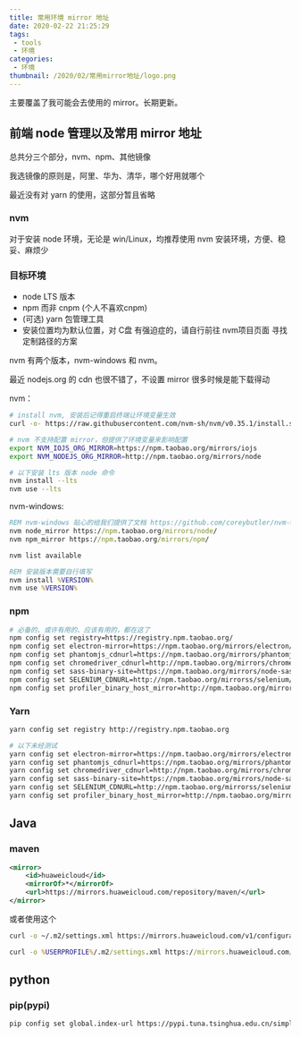 ```yaml
---
title: 常用环境 mirror 地址
date: 2020-02-22 21:25:29
tags: 
 - tools
 - 环境
categories:
 - 环境
thumbnail: /2020/02/常用mirror地址/logo.png
---
```



主要覆盖了我可能会去使用的 mirror。长期更新。

## 前端 node 管理以及常用 mirror 地址

总共分三个部分，nvm、npm、其他镜像

我选镜像的原则是，阿里、华为、清华，哪个好用就哪个

最近没有对 yarn 的使用，这部分暂且省略

### nvm

对于安装 node 环境，无论是 win/Linux，均推荐使用 nvm 安装环境，方便、稳妥、麻烦少

### 目标环境

- node LTS 版本
- npm 而非 cnpm (个人不喜欢cnpm)
- (可选) yarn 包管理工具
- 安装位置均为默认位置，对 C盘 有强迫症的，请自行前往 nvm项目页面 寻找定制路径的方案

nvm 有两个版本，nvm-windows 和 nvm。

最近 nodejs.org 的 cdn 也很不错了，不设置 mirror 很多时候是能下载得动

nvm：
```sh
# install nvm, 安装后记得重启终端让环境变量生效
curl -o- https://raw.githubusercontent.com/nvm-sh/nvm/v0.35.1/install.sh | bash

# nvm 不支持配置 mirror，但提供了环境变量来影响配置
export NVM_IOJS_ORG_MIRROR=https://npm.taobao.org/mirrors/iojs
export NVM_NODEJS_ORG_MIRROR=http://npm.taobao.org/mirrors/node

# 以下安装 lts 版本 node 命令
nvm install --lts
nvm use --lts
```

nvm-windows:
```bat
REM nvm-windows 贴心的给我们提供了文档 https://github.com/coreybutler/nvm-windows#usage
nvm node_mirror https://npm.taobao.org/mirrors/node/
nvm npm_mirror https://npm.taobao.org/mirrors/npm/

nvm list available

REM 安装版本需要自行填写
nvm install %VERSION%
nvm use %VERSION%
```

### npm

```sh
# 必备的、或许有用的、应该有用的，都在这了
npm config set registry=https://registry.npm.taobao.org/
npm config set electron-mirror=https://npm.taobao.org/mirrors/electron/
npm config set phantomjs_cdnurl=https://npm.taobao.org/mirrors/phantomjs/
npm config set chromedriver_cdnurl=http://npm.taobao.org/mirrors/chromedriver
npm config set sass-binary-site=https://npm.taobao.org/mirrors/node-sass/
npm config set SELENIUM_CDNURL=http://npm.taobao.org/mirrorss/selenium/
npm config set profiler_binary_host_mirror=http://npm.taobao.org/mirrors/node-inspector/
```

### Yarn

```sh
yarn config set registry http://registry.npm.taobao.org

# 以下未经测试
yarn config set electron-mirror=https://npm.taobao.org/mirrors/electron/
yarn config set phantomjs_cdnurl=https://npm.taobao.org/mirrors/phantomjs/
yarn config set chromedriver_cdnurl=http://npm.taobao.org/mirrors/chromedriver
yarn config set sass-binary-site=https://npm.taobao.org/mirrors/node-sass/
yarn config set SELENIUM_CDNURL=http://npm.taobao.org/mirrorss/selenium/
yarn config set profiler_binary_host_mirror=http://npm.taobao.org/mirrors/node-inspector/
```

## Java

### maven

```xml
<mirror>
    <id>huaweicloud</id>
    <mirrorOf>*</mirrorOf>
    <url>https://mirrors.huaweicloud.com/repository/maven/</url>
</mirror>
```

或者使用这个

```sh
curl -o ~/.m2/settings.xml https://mirrors.huaweicloud.com/v1/configurations/maven?
```

```bat
curl -o %USERPROFILE%/.m2/settings.xml https://mirrors.huaweicloud.com/v1/configurations/maven?
```

## python

### pip(pypi)

```sh
pip config set global.index-url https://pypi.tuna.tsinghua.edu.cn/simple
```